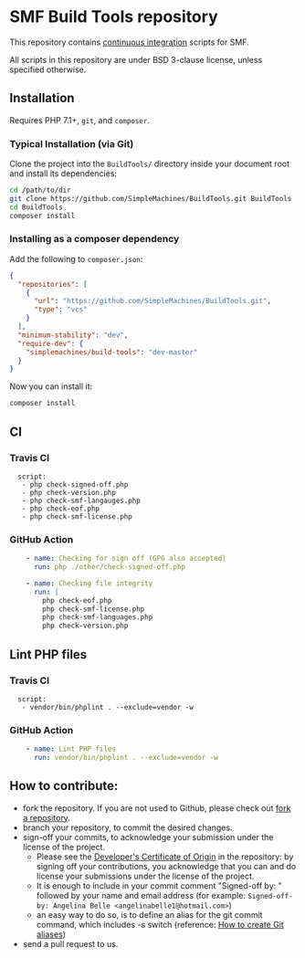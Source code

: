 # SMF Build Tools repository

This repository contains [continuous integration](https://codeship.com/continuous-integration-essentials) scripts for SMF.

All scripts in this repository are under BSD 3-clause license, unless specified otherwise.

## Installation

Requires PHP 7.1+, `git`, and `composer`.

### Typical Installation (via Git)

Clone the project into the `BuildTools/` directory inside your document root and install its dependencies:

```bash
cd /path/to/dir
git clone https://github.com/SimpleMachines/BuildTools.git BuildTools
cd BuildTools
composer install
```

### Installing as a composer dependency

Add the following to `composer.json`:

```json
{
  "repositories": [
    {
      "url": "https://github.com/SimpleMachines/BuildTools.git",
      "type": "vcs"
    }
  ],
  "minimum-stability": "dev",
  "require-dev": {
    "simplemachines/build-tools": "dev-master"
  }
}
```

Now you can install it:

```bash
composer install
```

## CI

### Travis CI

      script:
       - php check-signed-off.php
       - php check-version.php
       - php check-smf-langauges.php
       - php check-eof.php
       - php check-smf-license.php

### GitHub Action

```yaml
    - name: Checking for sign off (GPG also accepted)
      run: php ./other/check-signed-off.php

    - name: Checking file integrity
      run: |
        php check-eof.php
        php check-smf-license.php
        php check-smf-languages.php
        php check-version.php
```

## Lint PHP files

### Travis CI

      script:
       - vendor/bin/phplint . --exclude=vendor -w

### GitHub Action

```yaml
    - name: Lint PHP files
      run: vendor/bin/phplint . --exclude=vendor -w
```

## How to contribute:
* fork the repository. If you are not used to Github, please check out [fork a repository](https://help.github.com/fork-a-repo).
* branch your repository, to commit the desired changes.
* sign-off your commits, to acknowledge your submission under the license of the project.
  * Please see the [Developer's Certificate of Origin](https://github.com/SimpleMachines/buildTools/blob/master/DCO.txt) in the repository:
by signing off your contributions, you acknowledge that you can and do license your submissions under the license of the project.
  * It is enough to include in your commit comment "Signed-off by: " followed by your name and email address (for example: `Signed-off-by: Angelina Belle <angelinabelle1@hotmail.com>`)
  * an easy way to do so, is to define an alias for the git commit command, which includes -s switch (reference: [How to create Git aliases](https://git.wiki.kernel.org/index.php/Aliases))
* send a pull request to us.
